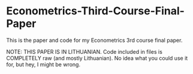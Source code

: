 # Econometrics-Third-Course-Final-Paper


This is the paper and code for my Econometrics 3rd course final paper.

NOTE: THIS PAPER IS IN LITHUANIAN. Code included in files is COMPLETELY raw (and mostly Lithuanian). No idea what you could use it for, but hey, I might be wrong.
